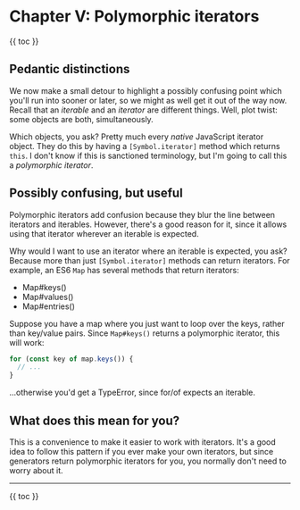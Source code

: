 # Chapter V: Polymorphic iterators

{{ toc }}

## Pedantic distinctions

We now make a small detour to highlight a possibly confusing point which you'll run into sooner or later, so we might as well get it out of the way now. Recall that an *iterable* and an *iterator* are different things. Well, plot twist: some objects are both, simultaneously.

Which objects, you ask? Pretty much every *native* JavaScript iterator object. They do this by having a `[Symbol.iterator]` method which returns `this`. I don't know if this is sanctioned terminology, but I'm going to call this a *polymorphic iterator*.

## Possibly confusing, but useful

Polymorphic iterators add confusion because they blur the line between iterators and iterables. However, there's a good reason for it, since it allows using that iterator wherever an iterable is expected.

Why would I want to use an iterator where an iterable is expected, you ask? Because more than just `[Symbol.iterator]` methods can return iterators. For example, an ES6 `Map` has several methods that return iterators:

 * Map#keys()
 * Map#values()
 * Map#entries()

Suppose you have a map where you just want to loop over the keys, rather than key/value pairs. Since `Map#keys()` returns a polymorphic iterator, this will work:

```js
for (const key of map.keys()) {
  // ...
}
```

...otherwise you'd get a TypeError, since for/of expects an iterable.

## What does this mean for you?

This is a convenience to make it easier to work with iterators. It's a good idea to follow this pattern if you ever make your own iterators, but since generators return polymorphic iterators for you, you normally don't need to worry about it.

----------------

{{ toc }}
